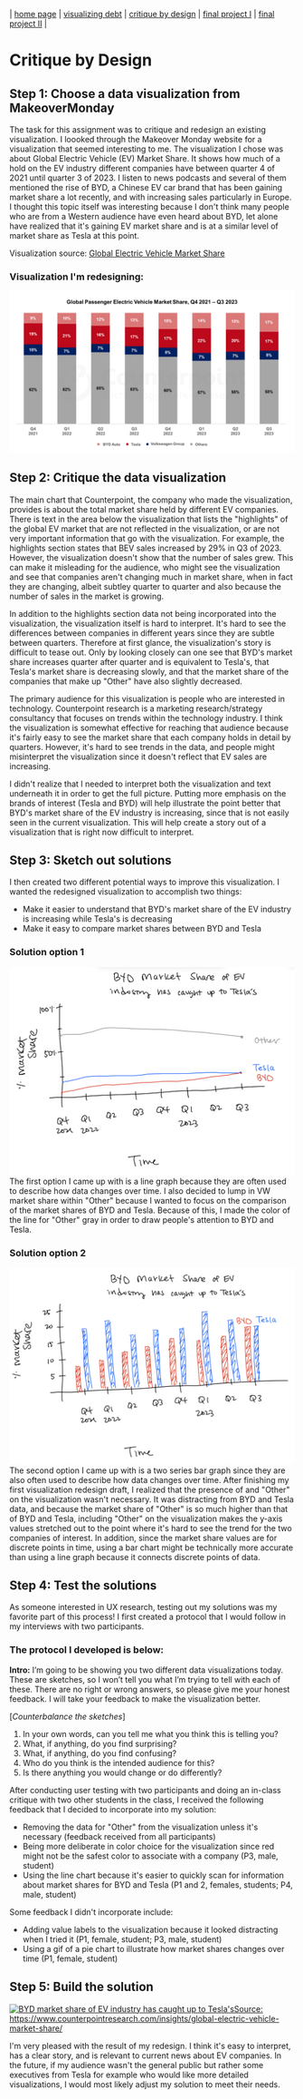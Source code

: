| [home page](https://laurawei6.github.io/tswd-portfolio/) | [visualizing debt](visualizing-government-debt) | [critique by design](critique-by-design) | [final project I](final-project-part-one) | [final project II](final-project-part-two) |

# Critique by Design

## Step 1: Choose a data visualization from MakeoverMonday
The task for this assignment was to critique and redesign an existing visualization. I loooked through the Makeover Monday website for a visualization that seemed interesting to me. The visualization I chose was about Global Electric Vehicle (EV) Market Share. It shows how much of a hold on the EV industry different companies have between quarter 4 of 2021 until quarter 3 of 2023. I listen to news podcasts and several of them mentioned the rise of BYD, a Chinese EV car brand that has been gaining market share a lot recently, and with increasing sales particularly in Europe. I thought this topic itself was interesting because I don't think many people who are from a Western audience have even heard about BYD, let alone have realized that it's gaining EV market share and is at a similar level of market share as Tesla at this point.

Visualization source: [Global Electric Vehicle Market Share](https://www.counterpointresearch.com/insights/global-electric-vehicle-market-share/)

### Visualization I'm redesigning: 
![Global Electric Vehicle Market Share Visualization](Global-EV-market-share-Q3-2023.png)

## Step 2: Critique the data visualization
The main chart that Counterpoint, the company who made the visualization, provides is about the total market share held by different EV companies. There is text in the area below the visualization that lists the "highlights" of the global EV market that are not reflected in the visualization, or are not very important information that go with the visualization. For example, the highlights section states that BEV sales increased by 29% in Q3 of 2023. However, the visualization doesn't show that the number of sales grew. This can make it misleading for the audience, who might see the visualization and see that companies aren't changing much in market share, when in fact they are changing, albeit subtley quarter to quarter and also because the number of sales in the market is growing.

In addition to the highlights section data not being incorporated into the visualization, the visualization itself is hard to interpret. It's hard to see the differences between companies in different years since they are subtle between quarters. Therefore at first glance, the visualization's story is difficult to tease out. Only by looking closely can one see that BYD's market share increases quarter after quarter and is equivalent to Tesla's, that Tesla's market share is decreasing slowly, and that the market share of the companies that make up "Other" have also slightly decreased. 

The primary audience for this visualization is people who are interested in technology. Counterpoint research is a marketing research/strategy consultancy that focuses on trends within the technology industry. I think the visualization is somewhat effective for reaching that audience because it's fairly easy to see the market share that each company holds in detail by quarters. However, it's hard to see trends in the data, and people might misinterpret the visualization since it doesn't reflect that EV sales are increasing. 

I didn't realize that I needed to interpret both the visualization and text underneath it in order to get the full picture. Putting more emphasis on the brands of interest (Tesla and BYD) will help illustrate the point better that BYD's market share of the EV industry is increasing, since that is not easily seen in the current visualization. This will help create a story out of a visualization that is right now difficult to interpret.

## Step 3: Sketch out solutions
I then created two different potential ways to improve this visualization. I wanted the redesigned visualization to accomplish two things:
- Make it easier to understand that BYD's market share of the EV industry is increasing while Tesla's is decreasing
- Make it easy to compare market shares between BYD and Tesla

### Solution option 1
![Redesign Draft 1](Redesign-draft-1.jpeg)
The first option I came up with is a line graph because they are often used to describe how data changes over time. I also decided to lump in VW market share within "Other" because I wanted to focus on the comparison of the market shares of BYD and Tesla. Because of this, I made the color of the line for "Other" gray in order to draw people's attention to BYD and Tesla.

### Solution option 2
![Redesign Draft 2](Redesign-draft-2.jpeg)
The second option I came up with is a two series bar graph since they are also often used to describe how data changes over time. After finishing my first visualization redesign draft, I realized that the presence of and "Other" on the visualization wasn't necessary. It was distracting from BYD and Tesla data, and because the market share of "Other" is so much higher than that of BYD and Tesla, including "Other" on the visualization makes the y-axis values stretched out to the point where it's hard to see the trend for the two companies of interest. In addition, since the market share values are for discrete points in time, using a bar chart might be technically more accurate than using a line graph because it connects discrete points of data.

## Step 4: Test the solutions
As someone interested in UX research, testing out my solutions was my favorite part of this process! I first created a protocol that I would follow in my interviews with two participants. 

### The protocol I developed is below: 

**Intro:**
I’m going to be showing you two different data visualizations today. These are sketches, so I won’t tell you what I’m trying to tell with each of these. There are no right or wrong answers, so please give me your honest feedback. I will take your feedback to make the visualization better.

[*Counterbalance the sketches*]

1. In your own words, can you tell me what you think this is telling you?
2. What, if anything, do you find surprising?
3. What, if anything, do you find confusing?
4. Who do you think is the intended audience for this?
5. Is there anything you would change or do differently?

After conducting user testing with two participants and doing an in-class critique with two other students in the class, I received the following feedback that I decided to incorporate into my solution:
- Removing the data for "Other" from the visualization unless it's necessary (feedback received from all participants)
- Being more deliberate in color choice for the visualization since red might not be the safest color to associate with a company (P3, male, student)
- Using the line chart because it's easier to quickly scan for information about market shares for BYD and Tesla (P1 and 2, females, students; P4, male, student)

Some feedback I didn't incorporate include:
- Adding value labels to the visualization because it looked distracting when I tried it (P1, female, student; P3, male, student)
- Using a gif of a pie chart to illustrate how market shares changes over time (P1, female, student)

## Step 5: Build the solution

<div class='tableauPlaceholder' id='viz1707278825676' style='position: relative'><noscript><a href='#'><img alt='BYD market share of EV industry has caught up to Tesla&#39;sSource: https:&#47;&#47;www.counterpointresearch.com&#47;insights&#47;global-electric-vehicle-market-share&#47; ' src='https:&#47;&#47;public.tableau.com&#47;static&#47;images&#47;BY&#47;BYDmarketshare&#47;Sheet1&#47;1_rss.png' style='border: none' /></a></noscript><object class='tableauViz'  style='display:none;'><param name='host_url' value='https%3A%2F%2Fpublic.tableau.com%2F' /> <param name='embed_code_version' value='3' /> <param name='site_root' value='' /><param name='name' value='BYDmarketshare&#47;Sheet1' /><param name='tabs' value='no' /><param name='toolbar' value='yes' /><param name='static_image' value='https:&#47;&#47;public.tableau.com&#47;static&#47;images&#47;BY&#47;BYDmarketshare&#47;Sheet1&#47;1.png' /> <param name='animate_transition' value='yes' /><param name='display_static_image' value='yes' /><param name='display_spinner' value='yes' /><param name='display_overlay' value='yes' /><param name='display_count' value='yes' /><param name='language' value='en-US' /><param name='filter' value='publish=yes' /></object></div>                
<script type='text/javascript'>                    
  var divElement = document.getElementById('viz1707278825676');                    
  var vizElement = divElement.getElementsByTagName('object')[0];                    
  vizElement.style.width='100%';vizElement.style.height=(divElement.offsetWidth*0.75)+'px';                    
  var scriptElement = document.createElement('script');                    
  scriptElement.src = 'https://public.tableau.com/javascripts/api/viz_v1.js';                    
  vizElement.parentNode.insertBefore(scriptElement, vizElement);                
</script>

I'm very pleased with the result of my redesign. I think it's easy to interpret, has a clear story, and is relevant to current news about EV companies. In the future, if my audience wasn't the general public but rather some executives from Tesla for example who would like more detailed visualizations, I would most likely adjust my solution to meet their needs.
